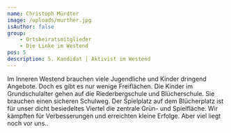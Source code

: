 ```yaml
---
name: Christoph Mürdter
image: /uploads/murther.jpg
isAuthor: false
group:
    - Ortsbeiratsmitglieder
    - Die Linke im Westend
pos: 5
description: 5. Kandidat | Aktivist im Westend
---
```


Im Inneren Westend brauchen viele Jugendliche und Kinder dringend Angebote. Doch
es gibt es nur wenige Freiflächen. Die Kinder im Grundschulalter gehen auf die
Riederbergschule und Blücherschule. Sie brauchen einen sicheren Schulweg. Der
Spielplatz auf dem Blücherplatz ist für unser dicht besiedeltes Viertel die
zentrale Grün- und Spielfläche. Wir kämpften für Verbesserungen und erreichten
kleine Erfolge. Aber viel liegt noch vor uns..